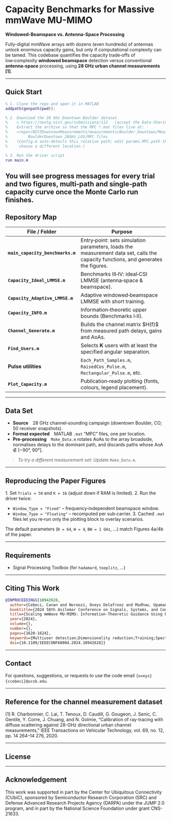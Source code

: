# Capacity Benchmarks for Massive mmWave MU-MIMO

**Windowed-Beamspace vs. Antenna-Space Processing**

Fully-digital mmWave arrays with dozens (even hundreds) of antennas unlock enormous capacity gains, but only if computational complexity can be tamed.
This codebase quantifies the capacity trade‑offs of low‑complexity **windowed beamspace** detection versus conventional **antenna‑space** processing, 
using **28 GHz urban channel measurements [1]**.

---

## Quick Start

```matlab
% 1. Clone the repo and open it in MATLAB
addpath(genpath(pwd));

% 2. Download the 28 GHz Downtown Boulder dataset
%    ↳ https://nextg.nist.gov/submissions/112   (accept the Data‑Sharing Agreement)
%    Extract the archive so that the MPC *.mat files live at:
%    <repo>/NISTDowntownMeasurements/measurements/Boulder_Downtown/Measurements/...
%         BoulderDowntown_28GHz_LOS/MPC files
%    (Config.m auto‑detects this relative path; edit params.MPC.path there if you
%     choose a different location.)

% 3. Run the driver script
run main.m
```

You will see progress messages for every trial and two figures, multi‑path and single‑path capacity curve once the Monte Carlo run finishes.
---

## Repository Map

| File / Folder                    | Purpose                                                                                                                           |
| -------------------------------- | --------------------------------------------------------------------------------------------------------------------------------- |
| **`main_capacity_benchmarks.m`** | Entry‑point: sets simulation parameters, loads the measurement data set, calls the capacity functions, and generates the figures. |
| **`Capacity_Ideal_LMMSE.m`**     | Benchmarks III‑IV: ideal‑CSI LMMSE (antenna‑space & beamspace).                                                                   |
| **`Capacity_Adaptive_LMMSE.m`**  | Adaptive windowed‑beamspace LMMSE with short training.                                                                            |
| **`Capacity_INFO.m`**            | Information‑theoretic upper bounds (Benchmarks I‑II).                                                                             |
| **`Channel_Generate.m`**         | Builds the channel matrix \$H(f)\$ from measured path delays, gains and AoAs.                                                     |
| **`Find_Users.m`**               | Selects **K** users with at least the specified angular separation.                                                               |
| **Pulse utilities**              | `Each_Path_Samples.m`, `RaisedCos_Pulse.m`, `Rectangular_Pulse.m`, etc.                                                           |
| **`Plot_Capacity.m`**            | Publication‑ready plotting (fonts, colours, legend placement).                                                                    |

---

## Data Set

* **Source** 28 GHz channel‑sounding campaign (downtown Boulder, CO; 50 receiver snapshots).
* **Format expected** MATLAB `.mat` “MPC” files, one per location.
* **Pre‑processing** `Make_Data.m` rotates AoAs to the array broadside, normalises delays to the dominant path, and discards paths whose AoA ∉ \[−90°, 90°].

> *To try a different measurement set:*
> Update `Make_Data.m`. 

---

## Reproducing the Paper Figures

1. Set `Trials = 50` and `K = 16` (adjust down if RAM is limited).
2. Run the driver twice:

* `Window_Type = "Fixed"` – frequency‑independent beamspace window.
* `Window_Type = "Floating"` – recomputed per sub‑carrier.
  3. Cached `.mat` files let you re‑run only the plotting block to overlay scenarios.

The default parameters (`N = 64`, `W = 4`, `BW = 1 GHz`, …) match Figures 4a/4b of the paper.

---

## Requirements
* Signal Processing Toolbox (for `hadamard`, `toeplitz`, …)

---

## Citing This Work

```bibtex
@INPROCEEDINGS{10942628,
  author={Cebeci, Canan and Noroozi, Oveys Delafrooz and Madhow, Upamanyu},
  booktitle={2024 58th Asilomar Conference on Signals, Systems, and Computers}, 
  title={Scaling mmWave MU-MIMO: Information-Theoretic Guidance Using Real-World Data}, 
  year={2024},
  volume={},
  number={},
  pages={1620-1624},
  keywords={Multiuser detection;Dimensionality reduction;Training;Spectral efficiency;Signal processing algorithms;Benchmark testing;Radiofrequency integrated circuits;Millimeter wave communication;Information theory;Antenna arrays;mmWave;MU-MIMO;beamspace processing},
  doi={10.1109/IEEECONF60004.2024.10942628}}

```

---

## Contact

For questions, suggestions, or requests to use the code email `{oveys}{ccebeci}@ucsb.edu`.

---

## Reference for the channel measurement dataset

[1] R. Charbonnier, C. Lai, T. Tenoux, D. Caudill, G. Gougeon, J. Senic, C. Gentile, Y. Corre, J. Chuang, and N. Golmie, 
“Calibration of ray-tracing with diffuse scattering against 28-GHz directional urban channel measurements,” 
IEEE Transactions on Vehicular Technology, vol. 69, no. 12, pp. 14 264–14 276, 2020.

---

## License


----

## Acknowledgement

This work was supported in part by the Center for Ubiquitous Connectivity (CUbiC), 
sponsored by Semiconductor Research Corporation (SRC) and Defense Advanced Research Projects Agency (DARPA) 
under the JUMP 2.0 program, and in part by the National Science Foundation under grant CNS-21633.
